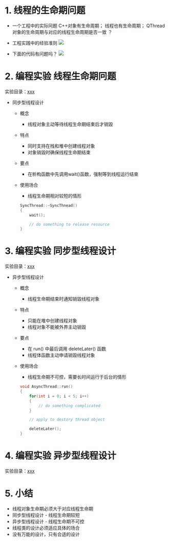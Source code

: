 # 1. 线程的生命期问题
- 一个工程中的实际冋题
    C++对象有生命周期；
    线程也有生命周期；
    QThread 对象的生命周期与对应的线程生命周期是否一致 ？

- 工程实践中的经验准则
    ![](vx_images/.png)

- 下面的代码有问题吗？
    ![](vx_images/.png)

# 2. 编程实验 线程生命期冋题
实验目录：[xxx](vx_attachments\xxx)

- 同步型线程设计
    - 概念
        - 线程对象主动等待线程生命期结束后才销毀
    - 特点
        - 同时支持在栈和堆中创建线程对象
        - 对象销毀时确保线程生命期结束
    - 要点
        - 在析构函数中先调用wait()函数，强制等到线程运行结束
    - 使用场合
        - 线程生命期相对较短的情形

        ```c
        SyncThread::~SyncThnead()
        {
            wait();

            // do something to release resource
        }
        ```

# 3. 编程实验 同步型线程设计
实验目录：[xxx](vx_attachments\xxx)

- 异步型线程设计
    - 概念
        - 线程生命期结束时通知销毀线程对象
    - 特点
        - 只能在堆中创建线程对象
        - 线程对象不能被外界主动销毀
    - 要点
        - 在 run() 中最后调用 deleteLater() 函数
        - 线程体函数主动申请销毀线程对象
    - 使用场合
        - 线程生命期不可控，需要长时间运行于后台的情形

        ```c
        void AsyncThread::run()
        {
            for(int i = 0; i < 5; i++)
            {
                // do something complicated
            }

            // apply to destory thread object

            deleteLater();
        }
        ```

# 4. 编程实验 异步型线程设计
实验目录：[xxx](vx_attachments\xxx)

# 5. 小结
- 线程对象生命期必须大于对应线程生命期
- 同步型线程设计 - 线程生命期较短
- 异步型线程设计 - 线程生命期不可控
- 线程类的设计必须适应具体的场合
- 没有万能的设计，只有合适的设计
